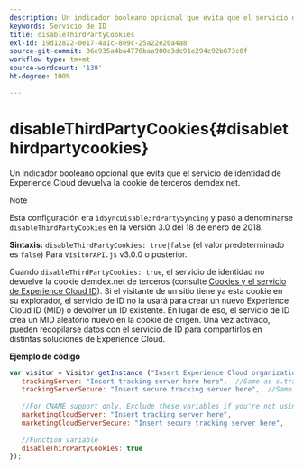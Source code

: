```yaml
---
description: Un indicador booleano opcional que evita que el servicio de identidad de Experience Cloud devuelva la cookie de terceros demdex.net.
keywords: Servicio de ID
title: disableThirdPartyCookies
exl-id: 19d12822-0e17-4a1c-8e9c-25a22e20a4a8
source-git-commit: 06e935a4ba4776baa900d3dc91e294c92b873c0f
workflow-type: tm+mt
source-wordcount: '139'
ht-degree: 100%

---
```


# disableThirdPartyCookies{#disablethirdpartycookies}

Un indicador booleano opcional que evita que el servicio de identidad de Experience Cloud devuelva la cookie de terceros demdex.net.

>[!NOTE]
>
>Esta configuración era `idSyncDisable3rdPartySyncing` y pasó a denominarse `disableThirdPartyCookies` en la versión 3.0 del 18 de enero de 2018.

**Sintaxis:** `disableThirdPartyCookies: true|false` (el valor predeterminado es `false`) Para `VisitorAPI.js` v3.0.0 o posterior.

Cuando `disableThirdPartyCookies: true`, el servicio de identidad no devuelve la cookie demdex.net de terceros (consulte [Cookies y el servicio de Experience Cloud ID](../../introduction/cookies.md)). Si el visitante de un sitio tiene ya esta cookie en su explorador, el servicio de ID no la usará para crear un nuevo Experience Cloud ID (MID) o devolver un ID existente. En lugar de eso, el servicio de ID crea un MID aleatorio nuevo en la cookie de origen. Una vez activado, pueden recopilarse datos con el servicio de ID para compartirlos en distintas soluciones de Experience Cloud.

**Ejemplo de código**

```js
var visitor = Visitor.getInstance ("Insert Experience Cloud organization ID here",{ 
   trackingServer: "Insert tracking server here here",  //Same as s.trackingServer 
   trackingServerSecure: "Insert secure tracking server here",  //Same as s.trackingServerSecure 
 
   //For CNAME support only. Exclude these variables if you're not using CNAME 
   marketingCloudServer: "Insert tracking server here", 
   marketingCloudServerSecure: "Insert secure tracking server here", 
 
   //Function variable 
   disableThirdPartyCookies: true 
});
```
